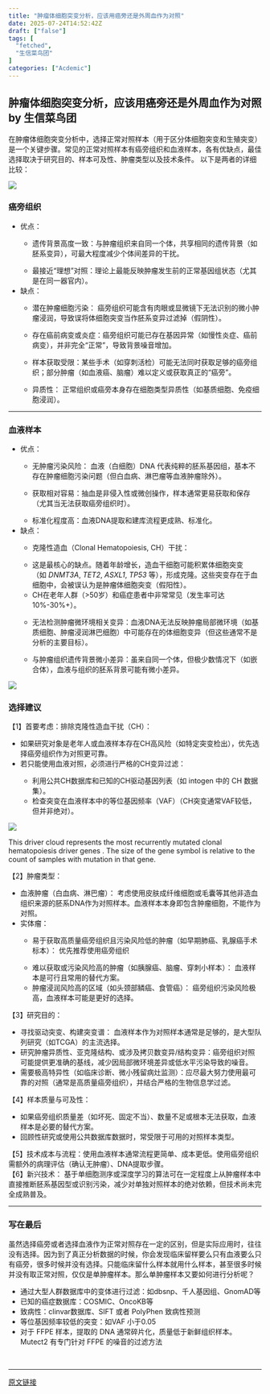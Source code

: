 ```yaml
---
title: "肿瘤体细胞突变分析，应该用癌旁还是外周血作为对照"
date: 2025-07-24T14:52:42Z
draft: ["false"]
tags: [
  "fetched",
  "生信菜鸟团"
]
categories: ["Acdemic"]
---
```

肿瘤体细胞突变分析，应该用癌旁还是外周血作为对照 by 生信菜鸟团
------
<div><p data-pm-slice="0 0 []"><span leaf="">在肿瘤体细胞突变分析中，选择正常对照样本（用于区分体细胞突变和生殖突变）是一个关键步骤。常见的正常对照样本有癌旁组织和血液样本，各有优缺点，最佳选择取决于研究目的、样本可及性、肿瘤类型以及技术条件。 以下是两者的详细比较：</span></p><section nodeleaf=""><img data-src="https://mmbiz.qpic.cn/mmbiz_png/iaRJcrq2Los9WjvpaCAX93EIGDacIrlUYmiaLLJKauIE7j8PelU3LlqHqk1FJYanQ683Ogpyb93IqpndSib6z22TA/640?wx_fmt=png&amp;from=appmsg" data-ratio="0.8166666666666667" data-type="png" data-w="1080" data-imgfileid="100052028" src="https://mmbiz.qpic.cn/mmbiz_png/iaRJcrq2Los9WjvpaCAX93EIGDacIrlUYmiaLLJKauIE7j8PelU3LlqHqk1FJYanQ683Ogpyb93IqpndSib6z22TA/640?wx_fmt=png&amp;from=appmsg"></section><h3><span leaf="">癌旁组织</span></h3><ul><li><span><span><span leaf="">优点：</span></span></span></li><ul><li><span><span><span leaf="">遗传背景高度一致：与肿瘤组织来自同一个体，共享相同的遗传背景（如胚系变异），可最大程度减少个体间差异的干扰。</span></span></span></li></ul><ul><li><span><span><span leaf="">最接近“理想”对照：理论上最能反映肿瘤发生前的正常基因组状态（尤其是在同一器官内）。</span></span></span></li></ul><li><span><span><span leaf="">缺点：</span></span></span></li><ul><li><span><span><span leaf="">潜在肿瘤细胞污染： 癌旁组织可能含有肉眼或显微镜下无法识别的微小肿瘤浸润，导致误将体细胞突变当作胚系变异过滤掉（假阴性）。</span></span></span></li></ul><ul><li><span><span><span leaf="">存在癌前病变或炎症：癌旁组织可能已存在基因异常（如慢性炎症、癌前病变），并非完全“正常”，导致背景噪音增加。</span></span></span></li></ul><ul><li><span><span><span leaf="">样本获取受限：某些手术（如穿刺活检）可能无法同时获取足够的癌旁组织；部分肿瘤（如血液癌、脑瘤）难以定义或获取真正的“癌旁”。</span></span></span></li></ul><ul><li><span><span><span leaf="">异质性： 正常组织或癌旁本身存在细胞类型异质性（如基质细胞、免疫细胞浸润）。</span></span></span></li></ul></ul><hr><h3><span leaf="">血液样本</span></h3><ul><li><span><span><span leaf="">优点：</span></span></span></li><ul><li><span><span><span leaf="">无肿瘤污染风险： 血液（白细胞）DNA 代表纯粹的胚系基因组，基本不存在肿瘤细胞污染问题（但白血病、淋巴瘤等血液肿瘤除外）。</span></span></span></li></ul><ul><li><span><span><span leaf="">获取相对容易：抽血是非侵入性或微创操作，样本通常更易获取和保存（尤其当无法获取癌旁组织时）。</span></span></span></li></ul><ul><li><span><span><span leaf="">标准化程度高：血液DNA提取和建库流程更成熟、标准化。</span></span></span></li></ul><li><span><span><span leaf="">缺点：</span></span></span></li><ul><li><span><span><span leaf="">克隆性造</span><span leaf="">血（Clonal Hematopoiesis, CH）干扰：</span></span></span></li></ul><ul><li><section><span leaf="">这是最核心的缺点。随着年龄增长，造血干细胞可能积累体细胞突变（如 </span><em><span leaf="">DNMT3A</span></em><span leaf="">, </span><em><span leaf="">TET2</span></em><span leaf="">, </span><em><span leaf="">ASXL1</span></em><span leaf="">, </span><em><span leaf="">TP53</span></em><span leaf=""> 等），形成克隆。这些突变存在于血细胞中，会被误认为是肿瘤体细胞突变（假阳性）。</span></section></li><li><section><span leaf="">CH在老年人群（&gt;50岁）和癌症患者中非常常见（发生率可达10%-30%+）</span><span><span leaf="">。</span></span></section></li></ul><ul><li><span><span><span leaf="">无法检测肿瘤微环境相关变异：血液DNA无法反映肿瘤局部微环境（如基质细胞、肿瘤浸润淋巴细胞）中可能存在的体细胞变异（但这些通常不是分析的主要目标）。</span></span></span></li></ul><ul><li><span><span><span leaf="">与肿瘤组织遗传背景微小差异：虽来自同一个体，但极少数情况下（如嵌合体），血液与组织的胚系背景可能有微小差异。</span></span></span><span><span><span leaf=""><br></span></span></span></li></ul></ul><section nodeleaf=""><img data-src="https://mmbiz.qpic.cn/mmbiz_png/iaRJcrq2Los9WjvpaCAX93EIGDacIrlUYGpxfwcPejxnUCicTicPiaWIib8oIXRjJOT8d3L8xAicxqSF0lH4agCHtIJg/640?wx_fmt=png&amp;from=appmsg" data-ratio="0.9435185185185185" data-s="300,640" data-type="png" data-w="1080" type="block" data-imgfileid="100052029" src="https://mmbiz.qpic.cn/mmbiz_png/iaRJcrq2Los9WjvpaCAX93EIGDacIrlUYGpxfwcPejxnUCicTicPiaWIib8oIXRjJOT8d3L8xAicxqSF0lH4agCHtIJg/640?wx_fmt=png&amp;from=appmsg"></section><h3><span leaf="">选择建议</span></h3><section><span><span><span leaf=""><span textstyle="">【1】首要考虑：</span>排除克隆性造血干扰（CH）：</span></span></span></section><ul><li><span><span><span leaf="">如</span><span leaf="">果研究对象是老年人或血液样本存在CH高风险（如特定突变检出），优先选择癌旁组织作为对照更可靠。</span></span></span></li><li><span><span><span leaf="">若只能使用血液对照，必须进行严格的CH变异过滤：</span></span></span></li><ul><li><section><span leaf="">利用公共CH数据库和已知的CH驱动基因列表（如 intogen 中的 CH 数据集）。</span></section></li><li><section><span leaf="">检查突变在血液样本中的等位基因频率（VAF）（CH突变通常VAF较低，但并非绝对）。</span></section></li></ul></ul><section nodeleaf=""><img data-src="https://mmbiz.qpic.cn/mmbiz_png/iaRJcrq2Los9WjvpaCAX93EIGDacIrlUYA1eJ8r4a4xwQWPZdzc62uw5BzgPicrWjs6oXmYtGjlgZczoXrVrIbTA/640?wx_fmt=png&amp;from=appmsg" data-ratio="0.39166666666666666" data-type="png" data-w="1080" data-imgfileid="100052027" src="https://mmbiz.qpic.cn/mmbiz_png/iaRJcrq2Los9WjvpaCAX93EIGDacIrlUYA1eJ8r4a4xwQWPZdzc62uw5BzgPicrWjs6oXmYtGjlgZczoXrVrIbTA/640?wx_fmt=png&amp;from=appmsg"></section><p><span leaf="">This driver cloud represents the most recurrently mutated clonal hematopoiesis driver genes . The size of the gene symbol is relative to the count of samples with mutation in that gene.</span></p><section><span><span><span leaf=""><span textstyle="">【2】肿瘤类型：</span></span></span></span></section><ul><li><span><span><span leaf="">血液肿瘤（白血病、淋巴瘤）： 考虑使用皮肤成纤维细胞或毛囊等其他非造血组织来源的胚系DNA作为对照样本。血液样本本身即包含肿瘤细胞，不能作为对照。</span></span></span></li><li><section><span leaf="">实体瘤：</span></section></li><ul><li><section><span leaf="">易于获取高质量癌旁组织且污染风险低的肿瘤（如早期肺癌、乳腺癌手术标本）： 优先推荐使用癌旁组织</span></section></li></ul><ul><li><section><span leaf="">难以获取或污染风险高的肿瘤（如胰腺癌、脑瘤、穿刺小样本）： 血液样本是可行且常用的替代方案。</span></section></li><li><section><span leaf="">肿瘤浸润风险高的区域（如头颈部鳞癌、食管癌）： 癌旁组织污染风险极高，血液样本可能是更好的选择。</span></section></li></ul></ul><section><span><span><span leaf=""><span textstyle="">【3】研究目的：</span></span></span></span></section><ul><li><span><span><span leaf="">寻找驱动突变、构建突变谱： 血液样本作为对照样本通常是足够的，是大型队列研究（如TCGA）的主流选择。</span></span></span></li><li><span><span><span leaf="">研究肿瘤异质性、亚克隆结构、或涉及拷贝数变异/结构变异：癌旁组织对照可能提供更准确的基线，减少因局部微环境差异或低水平污染导致的噪音。</span></span></span></li><li><span><span><span leaf="">需要极高特异性（如临床诊断、微小残留病灶监测）：应尽最大努力使用最可靠的对照（通常是高质量癌旁组织），并结合严格的生物信息学过滤。</span></span></span></li></ul><section><span><span><span leaf=""><span textstyle="">【4】样本质量与可及性：</span></span></span></span></section><ul><li><span><span><span leaf="">如果癌旁组织质量差（如坏死、固定不当）、数量不足或根本无法获取，血液样本是必要的替代方案。</span></span></span></li><li><span><span><span leaf="">回顾性研究或使用公共数据库数据时，常受限于可用的对照样本类型。</span></span></span></li></ul><section><span><span><span leaf=""><span textstyle="">【5】技术成本与流程：</span>使用血液样本通常流程更简单、成本更低。使用癌旁组织需额外的病理评估（确认无肿瘤）、DNA提取步骤。</span></span></span></section><section><span><span><span leaf=""><span textstyle="">【6】新兴技术</span>：</span><span leaf=""> 基于单细胞测序或深度学习的算法可在一定程度上从肿瘤样本中直接推断胚系基因型或识别污染，减少对单独对照样本的绝对依赖，但技术尚未完全成熟普及。</span></span></span></section><hr><h3><span leaf="">写在最后</span></h3><p><span leaf="">虽然选择癌旁或者选择血液作为正常对照存在一定的区别，但是实际应用时，往往没有选择。因为到了真正分析数据的时候，你会发现临床留样要么只有血液要么只有癌旁，很多时候并没有选择。只能临床留什么样本就用什么样本，甚至很多时候并没有取正常对照，仅仅是单肿瘤样本。那么单肿瘤样本又要如何进行分析呢？</span></p><ul><li><span><span><span leaf="">通过大型人群数据库中的变体进行过滤：如dbsnp、千人基因组、GnomAD等</span></span></span></li><li><span><span><span leaf="">已知的癌症数据库：COSMIC、OncoKB等</span></span></span></li><li><span><span><span leaf="">致病性：clinvar数据库、SIFT 或者 PolyPhen 致病性预测</span></span></span></li><li><span><span><span leaf="">等位基因频率较低的突变：如VAF 小于0.05</span></span></span></li><li><span><span><span leaf="">对于 FFPE 样本，提取的 DNA 通常碎片化，质量低于新鲜组织样本。Mutect2 有专门针对 FFPE 的噪音的过滤方法</span></span></span></li></ul><section><span leaf=""><br></span></section><p><mp-style-type data-value="10000"></mp-style-type></p></div>  
<hr>
<a href="https://mp.weixin.qq.com/s/9V6dryEZVv-T-sXH4v239A",target="_blank" rel="noopener noreferrer">原文链接</a>
